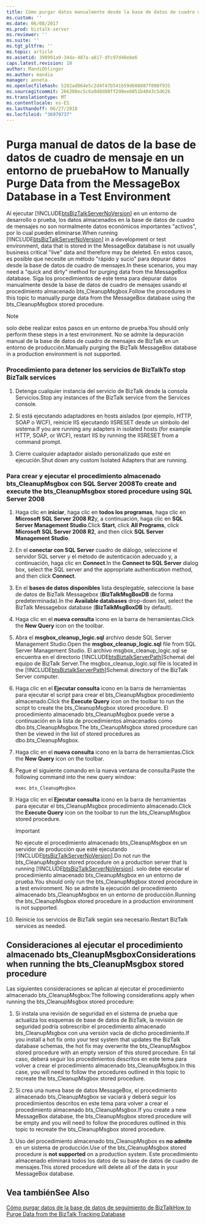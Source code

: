 ```yaml
---
title: Cómo purgar datos manualmente desde la base de datos de cuadro de mensajes en un entorno de prueba | Microsoft Docs
ms.custom: ''
ms.date: 06/08/2017
ms.prod: biztalk-server
ms.reviewer: ''
ms.suite: ''
ms.tgt_pltfrm: ''
ms.topic: article
ms.assetid: 398991a9-344a-487a-a817-dfc97d48ebe6
caps.latest.revision: 10
author: MandiOhlinger
ms.author: mandia
manager: anneta
ms.openlocfilehash: 5282ad864e5c2d4f47b541b59d608087f090f935
ms.sourcegitcommit: 266308ec5c6a9d8d80ff298ee6051b4843c5d626
ms.translationtype: MT
ms.contentlocale: es-ES
ms.lasthandoff: 06/27/2018
ms.locfileid: "36979737"
---
```

# <a name="how-to-manually-purge-data-from-the-messagebox-database-in-a-test-environment"></a><span data-ttu-id="57033-102">Purga manual de datos de la base de datos de cuadro de mensaje en un entorno de prueba</span><span class="sxs-lookup"><span data-stu-id="57033-102">How to Manually Purge Data from the MessageBox Database in a Test Environment</span></span>
<span data-ttu-id="57033-103">Al ejecutar [!INCLUDE[btsBizTalkServerNoVersion](../includes/btsbiztalkservernoversion-md.md)] en un entorno de desarrollo o prueba, los datos almacenados en la base de datos de cuadro de mensajes no son normalmente datos económicos importantes "activos", por lo cual pueden eliminarse.</span><span class="sxs-lookup"><span data-stu-id="57033-103">When running [!INCLUDE[btsBizTalkServerNoVersion](../includes/btsbiztalkservernoversion-md.md)] in a development or test environment, data that is stored in the MessageBox database is not usually business critical "live" data and therefore may be deleted.</span></span> <span data-ttu-id="57033-104">En estos casos, es posible que necesite un método "rápido y sucio" para depurar datos desde la base de datos de cuadro de mensajes.</span><span class="sxs-lookup"><span data-stu-id="57033-104">In these scenarios, you may need a "quick and dirty" method for purging data from the MessageBox database.</span></span> <span data-ttu-id="57033-105">Siga los procedimientos de este tema para depurar datos manualmente desde la base de datos de cuadro de mensajes usando el procedimiento almacenado bts_CleanupMsgbox.</span><span class="sxs-lookup"><span data-stu-id="57033-105">Follow the procedures in this topic to manually purge data from the MessageBox database using the bts_CleanupMsgbox stored procedure.</span></span>  
  
> [!NOTE]
>  <span data-ttu-id="57033-106">solo debe realizar estos pasos en un entorno de prueba.</span><span class="sxs-lookup"><span data-stu-id="57033-106">You should only perform these steps in a test environment.</span></span> <span data-ttu-id="57033-107">No se admite la depuración manual de la base de datos de cuadro de mensajes de BizTalk en un entorno de producción.</span><span class="sxs-lookup"><span data-stu-id="57033-107">Manually purging the BizTalk MessageBox database in a production environment is not supported.</span></span>  
  
### <a name="to-stop-biztalk-services"></a><span data-ttu-id="57033-108">Procedimiento para detener los servicios de BizTalk</span><span class="sxs-lookup"><span data-stu-id="57033-108">To stop BizTalk services</span></span>  
  
1.  <span data-ttu-id="57033-109">Detenga cualquier instancia del servicio de BizTalk desde la consola Servicios.</span><span class="sxs-lookup"><span data-stu-id="57033-109">Stop any instances of the BizTalk service from the Services console.</span></span>  
  
2.  <span data-ttu-id="57033-110">Si está ejecutando adaptadores en hosts aislados (por ejemplo, HTTP, SOAP o WCF), reinicie IIS ejecutando IISRESET desde un símbolo del sistema.</span><span class="sxs-lookup"><span data-stu-id="57033-110">If you are running any adapters in isolated hosts (for example HTTP, SOAP, or WCF), restart IIS by running the IISRESET from a command prompt.</span></span>  
  
3.  <span data-ttu-id="57033-111">Cierre cualquier adaptador aislado personalizado que esté en ejecución.</span><span class="sxs-lookup"><span data-stu-id="57033-111">Shut down any custom Isolated Adapters that are running.</span></span>  
  
### <a name="to-create-and-execute-the-btscleanupmsgbox-stored-procedure-using-sql-server-2008"></a><span data-ttu-id="57033-112">Para crear y ejecutar el procedimiento almacenado bts_CleanupMsgbox con SQL Server 2008</span><span class="sxs-lookup"><span data-stu-id="57033-112">To create and execute the bts_CleanupMsgbox stored procedure using SQL Server 2008</span></span>  
  
1. <span data-ttu-id="57033-113">Haga clic en **iniciar**, haga clic en **todos los programas**, haga clic en **Microsoft SQL Server 2008 R2**y, a continuación, haga clic en **SQL Server Management Studio**.</span><span class="sxs-lookup"><span data-stu-id="57033-113">Click **Start**, click **All Programs**, click **Microsoft SQL Server 2008 R2**, and then click **SQL Server Management Studio**.</span></span>  
  
2. <span data-ttu-id="57033-114">En el **conectar con SQL Server** cuadro de diálogo, seleccione el servidor SQL server y el método de autenticación adecuado y, a continuación, haga clic en **Connect**.</span><span class="sxs-lookup"><span data-stu-id="57033-114">In the **Connect to SQL Server** dialog box, select the SQL server and the appropriate authentication method, and then click **Connect**.</span></span>  
  
3. <span data-ttu-id="57033-115">En el **bases de datos disponibles** lista desplegable, seleccione la base de datos de BizTalk Messagebox (**BizTalkMsgBoxDB** de forma predeterminada).</span><span class="sxs-lookup"><span data-stu-id="57033-115">In the **Available databases** drop-down list, select the BizTalk Messagebox database (**BizTalkMsgBoxDB** by default).</span></span>  
  
4. <span data-ttu-id="57033-116">Haga clic en el **nueva consulta** icono en la barra de herramientas.</span><span class="sxs-lookup"><span data-stu-id="57033-116">Click the **New Query** icon on the toolbar.</span></span>  
  
5. <span data-ttu-id="57033-117">Abra el **msgbox_cleanup_logic.sql** archivo desde SQL Server Management Studio.</span><span class="sxs-lookup"><span data-stu-id="57033-117">Open the **msgbox_cleanup_logic.sql** file from SQL Server Management Studio.</span></span> <span data-ttu-id="57033-118">El archivo msgbox_cleanup_logic.sql se encuentra en el directorio [!INCLUDE[btsBiztalkServerPath](../includes/btsbiztalkserverpath-md.md)]Schema\ del equipo de BizTalk Server.</span><span class="sxs-lookup"><span data-stu-id="57033-118">The msgbox_cleanup_logic.sql file is located in the [!INCLUDE[btsBiztalkServerPath](../includes/btsbiztalkserverpath-md.md)]Schema\ directory of the BizTalk Server computer.</span></span>  
  
6. <span data-ttu-id="57033-119">Haga clic en el **Ejecutar consulta** icono en la barra de herramientas para ejecutar el script para crear el bts_CleanupMsgbox procedimiento almacenado.</span><span class="sxs-lookup"><span data-stu-id="57033-119">Click the **Execute Query** icon on the toolbar to run the script to create the bts_CleanupMsgbox stored procedure.</span></span> <span data-ttu-id="57033-120">El procedimiento almacenado bts_CleanupMsgbox puede verse a continuación en la lista de procedimientos almacenados como dbo.bts_CleanupMsgbox.</span><span class="sxs-lookup"><span data-stu-id="57033-120">The bts_CleanupMsgbox stored procedure can then be viewed in the list of stored procedures as dbo.bts_CleanupMsgbox.</span></span>  
  
7. <span data-ttu-id="57033-121">Haga clic en el **nueva consulta** icono en la barra de herramientas.</span><span class="sxs-lookup"><span data-stu-id="57033-121">Click the **New Query** icon on the toolbar.</span></span>  
  
8. <span data-ttu-id="57033-122">Pegue el siguiente comando en la nueva ventana de consulta:</span><span class="sxs-lookup"><span data-stu-id="57033-122">Paste the following command into the new query window:</span></span>  
  
   ```  
   exec bts_CleanupMsgbox  
   ```  
  
9. <span data-ttu-id="57033-123">Haga clic en el **Ejecutar consulta** icono en la barra de herramientas para ejecutar el bts_CleanupMsgbox procedimiento almacenado.</span><span class="sxs-lookup"><span data-stu-id="57033-123">Click the **Execute Query** icon on the toolbar to run the bts_CleanupMsgbox stored procedure.</span></span>  
  
   > [!IMPORTANT]
   >  <span data-ttu-id="57033-124">No ejecute el procedimiento almacenado bts_CleanupMsgbox en un servidor de producción que esté ejecutando [!INCLUDE[btsBizTalkServerNoVersion](../includes/btsbiztalkservernoversion-md.md)].</span><span class="sxs-lookup"><span data-stu-id="57033-124">Do not run the bts_CleanupMsgbox stored procedure on a production server that is running [!INCLUDE[btsBizTalkServerNoVersion](../includes/btsbiztalkservernoversion-md.md)].</span></span> <span data-ttu-id="57033-125">solo debe ejecutar el procedimiento almacenado bts_CleanupMsgbox en un entorno de prueba.</span><span class="sxs-lookup"><span data-stu-id="57033-125">You should only run the bts_CleanupMsgbox stored procedure in a test environment.</span></span> <span data-ttu-id="57033-126">No se admite la ejecución del procedimiento almacenado bts_CleanupMsgbox en un entorno de producción.</span><span class="sxs-lookup"><span data-stu-id="57033-126">Running the bts_CleanupMsgbox stored procedure in a production environment is not supported.</span></span>  
  
10. <span data-ttu-id="57033-127">Reinicie los servicios de BizTalk según sea necesario.</span><span class="sxs-lookup"><span data-stu-id="57033-127">Restart BizTalk services as needed.</span></span>  
  
## <a name="considerations-when-running-the-btscleanupmsgbox-stored-procedure"></a><span data-ttu-id="57033-128">Consideraciones al ejecutar el procedimiento almacenado bts_CleanupMsgbox</span><span class="sxs-lookup"><span data-stu-id="57033-128">Considerations when running the bts_CleanupMsgbox stored procedure</span></span>  
 <span data-ttu-id="57033-129">Las siguientes consideraciones se aplican al ejecutar el procedimiento almacenado bts_CleanupMsgbox:</span><span class="sxs-lookup"><span data-stu-id="57033-129">The following considerations apply when running the bts_CleanupMsgbox stored procedure:</span></span>  
  
1.  <span data-ttu-id="57033-130">Si instala una revisión de seguridad en el sistema de prueba que actualiza los esquemas de base de datos de BizTalk, la revisión de seguridad podría sobrescribir el procedimiento almacenado bts_CleanupMsgbox con una versión vacía de dicho procedimiento.</span><span class="sxs-lookup"><span data-stu-id="57033-130">If you install a hot fix onto your test system that updates the BizTalk database schemas, the hot fix may overwrite the bts_CleanupMsgbox stored procedure with an empty version of this stored procedure.</span></span> <span data-ttu-id="57033-131">En tal caso, deberá seguir los procedimientos descritos en este tema para volver a crear el procedimiento almacenado bts_CleanupMsgbox.</span><span class="sxs-lookup"><span data-stu-id="57033-131">In this case, you will need to follow the procedures outlined in this topic to recreate the bts_CleanupMsgbox stored procedure.</span></span>  
  
2.  <span data-ttu-id="57033-132">Si crea una nueva base de datos MessageBox, el procedimiento almacenado bts_CleanupMsgbox se vaciará y deberá seguir los procedimientos descritos en este tema para volver a crear el procedimiento almacenado bts_CleanupMsgbox.</span><span class="sxs-lookup"><span data-stu-id="57033-132">If you create a new MessageBox database, the bts_CleanupMsgbox stored procedure will be empty and you will need to follow the procedures outlined in this topic to recreate the bts_CleanupMsgbox stored procedure.</span></span>  
  
3.  <span data-ttu-id="57033-133">Uso del procedimiento almacenado bts_CleanupMsgbox es **no admite** en un sistema de producción.</span><span class="sxs-lookup"><span data-stu-id="57033-133">Use of the bts_CleanupMsgbox stored procedure is **not supported** on a production system.</span></span> <span data-ttu-id="57033-134">Este procedimiento almacenado eliminará todos los datos de su base de datos de cuadro de mensajes.</span><span class="sxs-lookup"><span data-stu-id="57033-134">This stored procedure will delete all of the data in your MessageBox database.</span></span>  
  
## <a name="see-also"></a><span data-ttu-id="57033-135">Vea también</span><span class="sxs-lookup"><span data-stu-id="57033-135">See Also</span></span>  
 [<span data-ttu-id="57033-136">Cómo purgar datos de la base de datos de seguimiento de BizTalk</span><span class="sxs-lookup"><span data-stu-id="57033-136">How to Purge Data from the BizTalk Tracking Database</span></span>](../core/how-to-purge-data-from-the-biztalk-tracking-database.md)